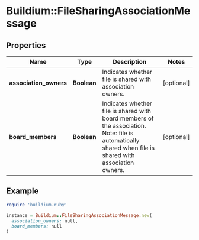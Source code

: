 # Buildium::FileSharingAssociationMessage

## Properties

| Name | Type | Description | Notes |
| ---- | ---- | ----------- | ----- |
| **association_owners** | **Boolean** | Indicates whether file is shared with association owners. | [optional] |
| **board_members** | **Boolean** | Indicates whether file is shared with board members of the association. Note: file is automatically shared when file is shared with association owners. | [optional] |

## Example

```ruby
require 'buildium-ruby'

instance = Buildium::FileSharingAssociationMessage.new(
  association_owners: null,
  board_members: null
)
```

